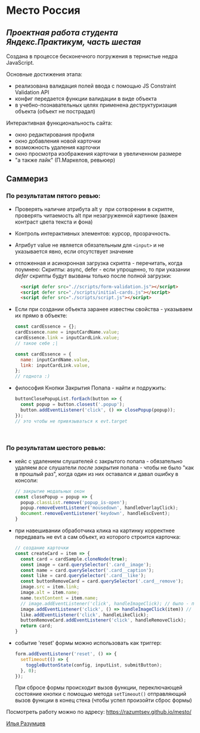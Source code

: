 # Место Россия

## _Проектная работа студента Яндекс.Практикум, часть шестая_

Создана в процессе бесконечного погружения в тернистые недра JavaScript.

Основные достижения этапа:
* реализована валидация полей ввода с помощью JS Constraint Validation API
* конфиг передается функции валидации в виде объекта
* в учебно-познавательных целях применена деструктуризация объекта (объект не пострадал)

Интерактивная функциональность сайта:
* окно редактирования профиля
* окно добавления новой карточки
* возможность удаления карточки
* окно просмотра изображения карточки в увеличенном размере
* "а также лайк" (П.Маркелов, ревьюер)

## Саммериз
### По результатам пятого ревью:

* Проверять наличие атрибута alt у <img> при сотворении в скрипте, проверять читаемость alt при незагруженной картинке (важен контраст цвета текста и фона)
* Контроль интерактивных элементов: курсор, прозрачность.
* Атрибут value не является обязательным для ```<input>``` и не указывается явно, если отсутствует значение
* отложенная и асинхронная загрузка скрипта - перечитать, когда поумнею: Скрипты: async, defer - если упрощенно, то при указании _defer_ скрипты будут вызваны только после полной загрузки:
  ```HTML
    <script defer src=".//scripts/form-validation.js"></script>
    <script defer src="./scripts/initial-cards.js"></script>
    <script defer src="./scripts/script.js"></script>
  ```
* Если при создании объекта заранее известны свойства - указываем их прямо в объекте:
  ```JavaScript
  const cardEssence = {};
  cardEssence.name = inputCardName.value;
  cardEssence.link = inputCardLink.value;
  // такое себе ;|

  const cardEssence = {
    name: inputCardName.value,
    link: inputCardLink.value,
  };
  // годнота :)
  ```

* философия Кнопки Закрытия Попапа - найти и подружить:
  ```JavaScript
  buttonClosePopupList.forEach(button => {
    const popup = button.closest('.popup');
    button.addEventListener('click', () => closePopup(popup));
  });
  // это чтобы не привязываться к evt.target
  ```
‌
### По результатам шестого ревью:

* кейс с удалением слушателей с закрытого попапа - обязательно удаляем _все_ слушатели _после закрытия_ попапа - чтобы не было "как в прошлый раз", когда один из них оставался и давал ошибку в консоли:
  ```JavaScript
  // закрытие модальных окон
  const closePopup = popup => {
    popup.classList.remove('popup_is-open');
    popup.removeEventListener('mousedown', handleOverlayClick);
    document.removeEventListener('keydown', handleEscEvent);
  }
  ```

* при навешивании обработчика клика на картинку корректнее передавать не evt а сам объект, из которого строится карточка:
  ```JavaScript
  // создание карточки
  const createCard = item => {
    const card = cardSample.cloneNode(true);
    const image = card.querySelector('.card__image');
    const name = card.querySelector('.card__caption');
    const like = card.querySelector('.card__like');
    const buttonRemoveCard = card.querySelector('.card__remove');
    image.src = item.link;
    image.alt = item.name;
    name.textContent = item.name;
    // image.addEventListener('click', handleImageClick); // было - передавалось события
    image.addEventListener('click', () => handleImageClick(item)) // стало - передается первоначальный объект
    like.addEventListener('click', handleLikeClick);
    buttonRemoveCard.addEventListener('click', handleRemoveClick);
    return card;
  }
  ```

* событие 'reset' формы можно использовать как триггер:
  ```JavaScript
  form.addEventListener('reset', () => {
    setTimeout(() => {
      toggleButtonState(config, inputList, submitButton);
    }, 0);
  });
  ```
  При сбросе формы происходит вызов функции, переключающей состояние кнопки с помощью метода ```setTimeout()``` отправляющий вызов функции в конец стека (чтобы успел произойти сброс формы)


Посмотреть работу можно по адресу: https://razumtsev.github.io/mesto/

[Илья Разумцев](mailto:razumtsev.il@yandex.ru)
